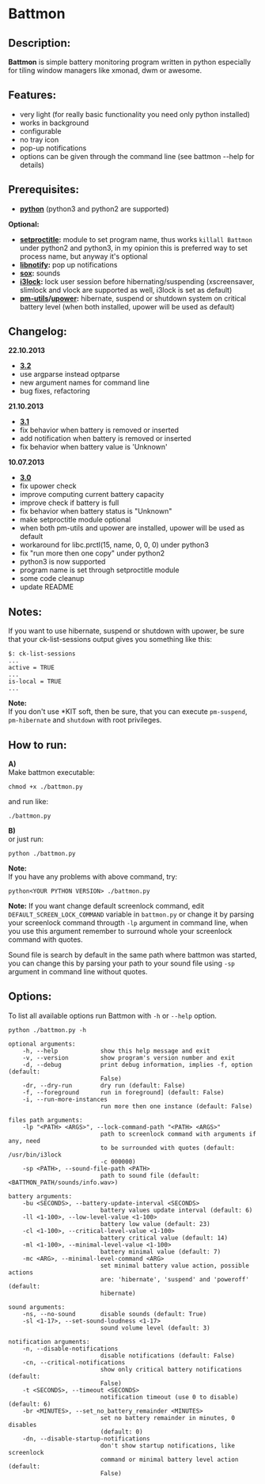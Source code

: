 # Battmon

## Description:
**Battmon** is simple battery monitoring program written in python especially for tiling window managers like xmonad, dwm or awesome.

## Features:
* very light (for really basic functionality you need only python installed)
* works in background
* configurable
* no tray icon
* pop-up notifications
* options can be given through the command line (see battmon --help for details)

## Prerequisites:
* **[python](http://python.org/download/)** (python3 and python2 are supported)

**Optional:** 
* **[setproctitle](https://code.google.com/p/py-setproctitle/):** module to set program name, thus works `killall Battmon` under python2 and python3, 
in my opinion this is preferred way to set process name, but anyway it's optional  
* **[libnotify](https://developer.gnome.org/libnotify/):** pop up notifications
* **[sox](http://sox.sourceforge.net/):** sounds
* **[i3lock](http://i3wm.org/i3lock/):** lock user session before hibernating/suspending (xscreensaver, slimlock and vlock are supported as well, i3lock is set as default)
* **[pm-utils](http://pm-utils.freedesktop.org/wiki/)/[upower](http://upower.freedesktop.org/):** hibernate, suspend or shutdown system on critical battery level (when both installed, upower will be used as default)

## Changelog:
**22.10.2013**
* **[3.2](https://github.com/nictki/Battmon/releases/3.2)**
* use argparse instead optparse
* new argument names for command line
* bug fixes, refactoring

**21.10.2013**
* **[3.1](https://github.com/nictki/Battmon/releases/3.1)**
* fix behavior when battery is removed or inserted
* add notification when battery is removed or inserted
* fix behavior when battery value is 'Unknown'

**10.07.2013**
* **[3.0](https://github.com/nictki/Battmon/releases/3.0)**
* fix upower check
* improve computing current battery capacity 
* improve check if battery is full
* fix behavior when battery status is "Unknown"
* make setproctitle module optional
* when both pm-utils and upower are installed, upower will be used as default
* workaround for libc.prctl(15, name, 0, 0, 0) under python3
* fix "run more then one copy" under python2
* python3 is now supported 
* program name is set through setproctitle module
* some code cleanup
* update README

## Notes:
If you want to use hibernate, suspend or shutdown with upower, be sure that your ck-list-sessions output gives you something like this:
 
	$: ck-list-sessions
   	...
   	active = TRUE
   	...
   	is-local = TRUE
   	...

**Note:**  
If you don't use *KIT soft, then be sure, that you can execute `pm-suspend`, `pm-hibernate` and `shutdown` with root privileges. 

## How to run:
**A)**  
Make battmon executable:
	
	chmod +x ./battmon.py

and run like:

	./battmon.py 

**B)**  
or just run:

    python ./battmon.py

**Note:**  
If you have any problems with above command, try:

	python<YOUR PYTHON VERSION> ./battmon.py

**Note:**
If you want change default screenlock command, edit `DEFAULT_SCREEN_LOCK_COMMAND` variable in `battmon.py`
or change it by parsing your screenlock command througth `-lp` argument in command line, when you use this argument remember
to surround whole your screenlock command with quotes.

Sound file is search by default in the same path where battmon was started,
you can change this by parsing your path to your sound file using `-sp` argument in command line without quotes.

## Options:
To list all available options run Battmon with `-h` or `--help` option.
	
	python ./battmon.py -h

    optional arguments:
        -h, --help            show this help message and exit
        -v, --version         show program's version number and exit
        -d, --debug           print debug information, implies -f, option (default:
                              False)
        -dr, --dry-run        dry run (default: False)
        -f, --foreground      run in foreground] (default: False)
        -i, --run-more-instances
                              run more then one instance (default: False)

    files path arguments:
        -lp "<PATH> <ARGS>", --lock-command-path "<PATH> <ARGS>"
                              path to screenlock command with arguments if any, need
                              to be surrounded with quotes (default: /usr/bin/i3lock
                              -c 000000)
        -sp <PATH>, --sound-file-path <PATH>
                              path to sound file (default: <BATTMON_PATH/sounds/info.wav>)

    battery arguments:
        -bu <SECONDS>, --battery-update-interval <SECONDS>
                              battery values update interval (default: 6)
        -ll <1-100>, --low-level-value <1-100>
                              battery low value (default: 23)
        -cl <1-100>, --critical-level-value <1-100>
                              battery critical value (default: 14)
        -ml <1-100>, --minimal-level-value <1-100>
                              battery minimal value (default: 7)
        -mc <ARG>, --minimal-level-command <ARG>
                              set minimal battery value action, possible actions
                              are: 'hibernate', 'suspend' and 'poweroff' (default:
                              hibernate)

    sound arguments:
        -ns, --no-sound       disable sounds (default: True)
        -sl <1-17>, --set-sound-loudness <1-17>
                              sound volume level (default: 3)

    notification arguments:
        -n, --disable-notifications
                              disable notifications (default: False)
        -cn, --critical-notifications
                              show only critical battery notifications (default:
                              False)
        -t <SECONDS>, --timeout <SECONDS>
                              notification timeout (use 0 to disable) (default: 6)
        -br <MINUTES>, --set_no_battery_remainder <MINUTES>
                              set no battery remainder in minutes, 0 disables
                              (default: 0)
        -dn, --disable-startup-notifications
                              don't show startup notifications, like screenlock
                              command or minimal battery level action (default:
                              False)
